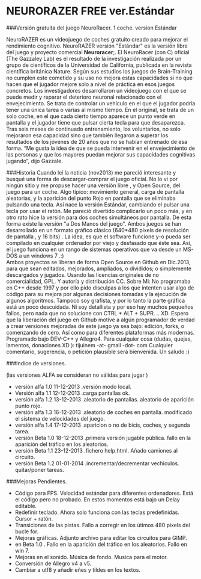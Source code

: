 NEURORAZER FREE ver.Estándar
=============================

###Versión gratuita del juego NeuroRacer. 1 coche. version Estándar

NeuroRAZER es un videojuego de coches gratuito creado para mejorar el rendimiento cognitivo. NeuroRAZER versión "Estándar" es la versión libre del juego y proyecto comercial **Neuroracer**;. El NeuroRacer (con C) oficial (The Gazzaley Lab) es el resultado de la investigación realizada por un grupo de científicos de la Universidad de California, publicada en la revista científica británica Nature.  Según sus estudios los juegos de Brain-Training no cumplen este cometido y su uso no mejora estas capacidades si no que hacen que el jugador mejore solo a nivel de práctica en esos juegos concretos.
Los investigadores desarrollaron un videojuego con el que se puede medir y reparar el deterioro neuronal relacionado con el envejecimiento. Se trata de controlar un vehículo en el que el jugador podría tener una única tarea o varias al mismo tiempo. En el original, se trata de un solo coche, en el que cada cierto tiempo aparece un punto verde en pantalla y el jugador tiene que pulsar cierta tecla para que desaparezca. 
Tras seis meses de continuado entrenamiento, los voluntarios, no solo mejoraron esa capacidad sino que también llegaron a superar los resultados de los jóvenes de 20 años que no se habían entrenado de esa forma. “Me gusta la idea de que se pueda intervenir en el envejecimiento de las personas y que los mayores puedan mejorar sus capacidades cognitivas jugando”, dijo Gazzale.


###Historia
Cuando leí la noticia (nov2013) me pareció interesante y busqué una forma de descargar-comprar el juego oficial. No lo vi por ningún sitio y me propuse hacer una versión libre , y Open Source, del juego para un coche. Algo típico: movimiento general, carga de pantalla aleatorias, y la aparición del punto Rojo en pantalla que se eliminaba pulsando una tecla. Así nace la versión Estándar, cambiando el pulsar una tecla por usar el ratón. Me pareciò divertido complicarlo un poco más, y en otro rato hice la versión para dos coches simultáneos por pantalla. De esta forma existe la versión "a Dos Manos del juego". Ambos juegos se han desarrollado en un formato gráfico clásico (640*480 pixels de resolución de pantalla , y 16 bits) . La idea, es que el software funcione y-o pueda ser compilado en cualquier ordenador por viejo y desfasado que éste sea. Así, el juego funciona en un rango de sistemas operativos que va desde un MS-DOS a un windows 7 .:)  
Ambos proyectos se liberan de forma Open Source en Github en Dic.2013, para que sean editados, mejorados, ampliados, o divididos; o simplemente descargados y jugados. Usando las licencias originales de no comercialidad, GPL. Y autoría y distribución CC. 
Sobre Mi: No programaba en C++ desde 1997 y por ello pido disculpas a los que intenten usar algo de código para su mejora por algunas decisiones tomadas y la ejecución de algunos algoritmos. Tampoco soy grafista, y por lo tanto la parte gráfica está un poco descuidada. Ni soy detallista y por eso hay muchos pequeños fallos, pero nada que no solucione con CTRL * ALT + SUPR. .. XD.  Espero que la liberación del juego en Github motive a algún programador de verdad a crear versiones mejoradas de este juego ya sea bajo: edición, forks, o comenzando de cero. Así como para diferentes plataformas más modernas. 
Programado bajo DEV-C++ y Allegro4. 
Para cualquier cosa (dudas, quejas, lamentos, donaciones XD ): tijuinem -at- gmail -dot- com Cualquier comentario, sugerencia, o petición plausible será bienvenida.  Un saludo :)


###Indice de versiones.

(las versiones ALFA se consideran no válidas para jugar )
* versión alfa 1.0 11-12-2013 .versión modo local. 
* Versión alfa 1.1 12-12-2013 .carga pantallas ok.
* versión alfa 1.2 13-12-2013 .aleatorio de pantallas. aleatorio de aparición punto rojo.
* versión alfa 1.3 16-12-2013 .aleatorio de coches en pantalla. modificado el sistema de velocidades del juego.
* versión alfa 1.4 17-12-2013 .aparicion o no de bicis, coches, y segunda tarea.
* versión Beta 1.0 18-12-2013 .primera versión jugable pública. fallo en la aparición del tráfico en los aleatorios.
* versión Beta 1.1 23-12-2013 .fichero help.html. Añado camiones al circuito.
* versión Beta 1.2 01-01-2014 .incrementar/decrementar vechiculos. quitar/poner tareas.

###Mejoras Pendientes.

* Código para FPS. Velocidad estándar para diferentes ordenadores. Está el código pero no probado. En estos momentos está bajo un Delay editable. 
* Redefinir teclado. Ahora solo funciona con las teclas predefinidas. Cursor + ratón.
* Transiciones de las pistas. Fallo a corregir en los útimos 480 pixels del bucle for.
* Mejoras gráficas. Adjunto archivo para editar los circuitos para GIMP.
* en Beta 1.0 . Fallo en la aparición del tráfico en los aleatorios. Fallo en win 7.
* Mejoras en el sonido. Música de fondo. Musica para el motor. 
* Conversión de Allegro v4 a v5. 
* Cambiar a utf8 y añadir eñes y tildes en los textos.

